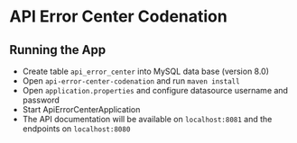 # API Error Center Codenation
## Running the App

- Create table `api_error_center` into MySQL data base (version 8.0)
- Open `api-error-center-codenation` and run `maven install` 
- Open `application.properties` and configure datasource username and password 
- Start ApiErrorCenterApplication
- The API documentation will be available on `localhost:8081` and the endpoints on `localhost:8080`
